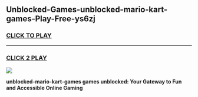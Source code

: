 
## Unblocked-Games-unblocked-mario-kart-games-Play-Free-ys6zj
<h3>
<a href="https://premium76.site?title=unblocked-mario-kart-games&ref=22A">CLICK TO PLAY</a></h3>
<hr>

<h3>
<a href="https://premium76.site?title=unblocked-mario-kart-games&ref=22A">CLICK 2 PLAY</a>
  
</h3>

<a href="https://premium76.site?title=unblocked-mario-kart-games&ref=22A"><img src="https://clearcache.store/games.png"></a>


**unblocked-mario-kart-games games unblocked: Your Gateway to Fun and Accessible Online Gaming**
